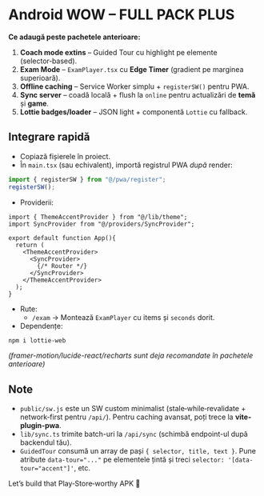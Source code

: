 
# Android WOW – FULL PACK **PLUS**

**Ce adaugă peste pachetele anterioare:**
1) **Coach mode extins** – Guided Tour cu highlight pe elemente (selector‑based).
2) **Exam Mode** – `ExamPlayer.tsx` cu **Edge Timer** (gradient pe marginea superioară).
3) **Offline caching** – Service Worker simplu + `registerSW()` pentru PWA.
4) **Sync server** – coadă locală + flush la `online` pentru actualizări de **temă** și **game**.
5) **Lottie badges/loader** – JSON light + componentă `Lottie` cu fallback.

## Integrare rapidă
- Copiază fișierele în proiect.
- În `main.tsx` (sau echivalent), importă registrul PWA *după* render:
```ts
import { registerSW } from "@/pwa/register";
registerSW();
```
- Providerii:
```tsx
import { ThemeAccentProvider } from "@/lib/theme";
import SyncProvider from "@/providers/SyncProvider";

export default function App(){
  return (
    <ThemeAccentProvider>
      <SyncProvider>
        {/* Router */}
      </SyncProvider>
    </ThemeAccentProvider>
  );
}
```
- Rute:
  - `/exam` → Montează `ExamPlayer` cu items și `seconds` dorit.
- Dependențe:
```bash
npm i lottie-web
```
*(framer-motion/lucide-react/recharts sunt deja recomandate în pachetele anterioare)*

## Note
- `public/sw.js` este un SW custom minimalist (stale‑while‑revalidate + network‑first pentru `/api/`). Pentru caching avansat, poți trece la **vite-plugin-pwa**.
- `lib/sync.ts` trimite batch-uri la `/api/sync` (schimbă endpoint-ul după backendul tău).
- `GuidedTour` consumă un array de pași `{ selector, title, text }`. Pune atribute `data-tour="..."` pe elementele țintă și treci `selector: '[data-tour="accent"]'`, etc.

Let’s build that Play‑Store‑worthy APK 🚀

